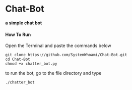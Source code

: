 # Chat-Bot
__a simple chat bot__

#### How To Run
Open the Terminal and paste the commands below
```shell
git clone https://github.com/SystemWhoami/Chat-Bot.git
cd Chat-Bot
chmod +x chatter_bot.py
```
to run the bot, go to the file directory and type
```sh
./chatter_bot

```
